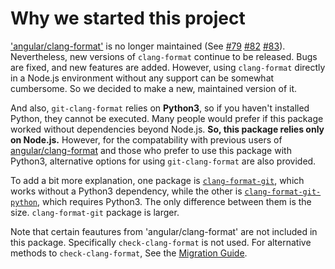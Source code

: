 # Why we started this project

['angular/clang-format'](https://github.com/angular/clang-format) is no longer maintained (See [#79](https://github.com/angular/clang-format/issues/79) [#82](https://github.com/angular/clang-format/issues/82) [#83](https://github.com/angular/clang-format/pull/83)). Nevertheless, new versions of `clang-format` continue to be released. Bugs are fixed, and new features are added. However, using `clang-format` directly in a Node.js environment without any support can be somewhat cumbersome. So we decided to make a new, maintained version of it.

And also, `git-clang-format` relies on **Python3**, so if you haven't installed Python, they cannot be executed. Many people would prefer if this package worked without dependencies beyond Node.js. **So, this package relies only on Node.js.** However, for the compatability with previous users of [angular/clang-format](https://github.com/angular/clang-format) and those who prefer to use this package with Python3, alternative options for using `git-clang-format` are also provided.

To add a bit more explanation, one package is [`clang-format-git`](https://www.npmjs.com/package/clang-format-git), which works without a Python3 dependency, while the other is [`clang-format-git-python`](https://www.npmjs.com/package/clang-format-git-python), which requires Python3. The only difference between them is the size. `clang-format-git` package is larger.

Note that certain feautures from 'angular/clang-format' are not included in this package. Specifically `check-clang-format` is not used. For alternative methods to `check-clang-format`, See the [Migration Guide](migration-from-angular-clang-format.md).
